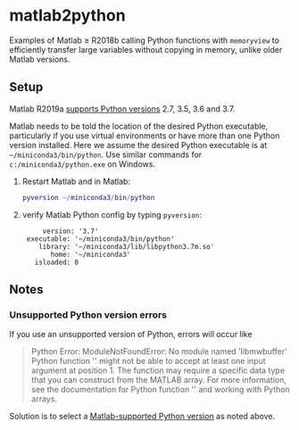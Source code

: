 # matlab2python

Examples of Matlab &ge; R2018b calling Python functions with `memoryview` to efficiently transfer large variables without copying in memory, unlike older Matlab versions.

## Setup

Matlab R2019a
[supports Python versions](https://www.mathworks.com/help/matlab/matlab_external/system-requirements-for-matlab-engine-for-python.html) 
2.7, 3.5, 3.6 and 3.7.

Matlab needs to be told the location of the desired Python executable, particularly if you use virtual environments or have more than one Python version installed.
Here we assume the desired Python executable is at `~/miniconda3/bin/python`. 
Use similar commands for `c:/miniconda3/python.exe` on Windows.

1. Restart Matlab and in Matlab:
   ```matlab
   pyversion ~/miniconda3/bin/python
   ```
2. verify Matlab Python config by typing `pyversion`:
   ```
        version: '3.7'
    executable: '~/miniconda3/bin/python'
       library: '~/miniconda3/lib/libpython3.7m.so'
          home: '~/miniconda3'
      isloaded: 0
   ```

## Notes

### Unsupported Python version errors

If you use an unsupported version of Python, errors will occur like

>  Python Error: ModuleNotFoundError: No module named 'libmwbuffer'
Python function '' might not be able to accept at least one input argument at position 1. The function may
require a specific data type that you can construct from the MATLAB array. For more information, see the
documentation for Python function '' and working with Python arrays.

Solution is to select a 
[Matlab-supported Python version](https://www.mathworks.com/help/matlab/matlab_external/system-requirements-for-matlab-engine-for-python.html)
as noted above.

